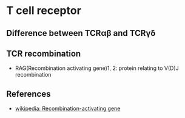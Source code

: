 # T cell receptor
## Difference between TCRαβ and TCRγδ

## TCR recombination
* RAG(Recombination activating gene)1, 2: protein relating to V(D)J recombination


## References
* [wikipedia: Recombination-activating gene](https://en.wikipedia.org/wiki/Recombination-activating_gene)
